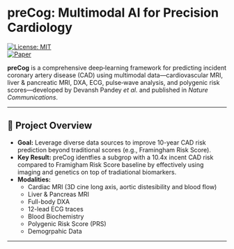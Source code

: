 # preCog: Multimodal AI for Precision Cardiology

[![License: MIT](https://img.shields.io/badge/License-MIT-blue.svg)](/LICENSE)  
[![Paper]()]()

**preCog** is a comprehensive deep‐learning framework for predicting incident coronary artery disease (CAD) using multimodal data—cardiovascular MRI, liver & pancreatic MRI, DXA, ECG, pulse‐wave analysis, and polygenic risk scores—developed by Devansh Pandey _et al._ and published in _Nature Communications_.

---

## 🚀 Project Overview

- **Goal:** Leverage diverse data sources to improve 10-year CAD risk prediction beyond traditional scores (e.g., Framingham Risk Score).
- **Key Result:** preCog identfies a subgrop with a 10.4x incent CAD risk compared to Framigham Risk Score baseline by effectively using imaging and genetics on top of tradiational biomarkers.
- **Modalities:**
  - Cardiac MRI (3D cine long axis, aortic distesibility and blood flow)
  - Liver & Pancreas MRI
  - Full-body DXA
  - 12-lead ECG traces
  - Blood Biochemistry
  - Polygenic Risk Score (PRS)
  - Demogrpahic Data

---



